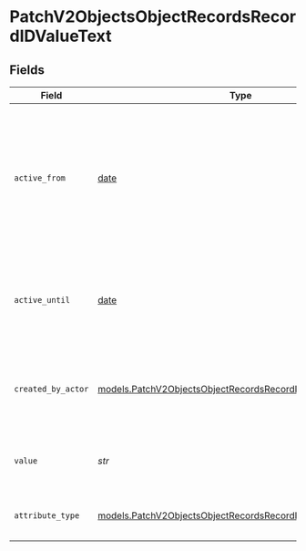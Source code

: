 # PatchV2ObjectsObjectRecordsRecordIDValueText


## Fields

| Field                                                                                                                            | Type                                                                                                                             | Required                                                                                                                         | Description                                                                                                                      | Example                                                                                                                          |
| -------------------------------------------------------------------------------------------------------------------------------- | -------------------------------------------------------------------------------------------------------------------------------- | -------------------------------------------------------------------------------------------------------------------------------- | -------------------------------------------------------------------------------------------------------------------------------- | -------------------------------------------------------------------------------------------------------------------------------- |
| `active_from`                                                                                                                    | [date](https://docs.python.org/3/library/datetime.html#date-objects)                                                             | :heavy_check_mark:                                                                                                               | The point in time at which this value was made "active". `active_from` can be considered roughly analogous to `created_at`.      | 2023-01-01T15:00:00.000000000Z                                                                                                   |
| `active_until`                                                                                                                   | [date](https://docs.python.org/3/library/datetime.html#date-objects)                                                             | :heavy_check_mark:                                                                                                               | The point in time at which this value was deactivated. If `null`, the value is active.                                           | 2023-01-01T15:00:00.000000000Z                                                                                                   |
| `created_by_actor`                                                                                                               | [models.PatchV2ObjectsObjectRecordsRecordIDCreatedByActor16](../models/patchv2objectsobjectrecordsrecordidcreatedbyactor16.md)   | :heavy_check_mark:                                                                                                               | The actor that created this value.                                                                                               | {<br/>"type": "workspace-member",<br/>"id": "50cf242c-7fa3-4cad-87d0-75b1af71c57b"<br/>}                                         |
| `value`                                                                                                                          | *str*                                                                                                                            | :heavy_check_mark:                                                                                                               | A raw text field. Values are limited to 10MB.                                                                                    | Lorem ipsum dolor sit amet, consectetur adipiscing elit, sed do eiusmod tempor incididunt ut labore et dolore magna aliqua.      |
| `attribute_type`                                                                                                                 | [models.PatchV2ObjectsObjectRecordsRecordIDAttributeTypeText](../models/patchv2objectsobjectrecordsrecordidattributetypetext.md) | :heavy_check_mark:                                                                                                               | The attribute type of the value.                                                                                                 | text                                                                                                                             |